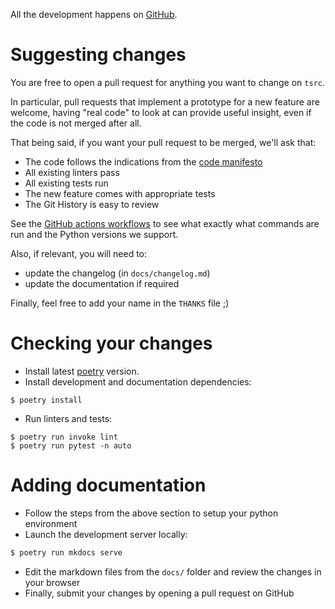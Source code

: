 All the development happens on [GitHub](https://github.com/dmerejkowsky/tsrc).

# Suggesting changes

You are free to open a pull request for anything you want to change on `tsrc`.

In particular, pull requests that implement a prototype for a new
feature are welcome, having "real code" to look at can provide useful
insight, even if the code is not merged after all.

That being said, if you want your pull request to be merged, we'll
ask that:

* The code follows the indications from the [code manifesto](../code-manifesto.md)
* All existing linters pass
* All existing tests run
* The new feature comes with appropriate tests
* The Git History is easy to review

See the [GitHub actions workflows](https://github.com/dmerejkowsky/tsrc/blob/main/.github/workflows)
to see what exactly what commands are run and the Python versions we
support.

Also, if relevant, you will need to:

* update the changelog (in `docs/changelog.md`)
* update the documentation if required


Finally, feel free to add your name in the `THANKS` file ;)

# Checking your changes

* Install latest [poetry](https://python-poetry.org) version.
* Install development and documentation dependencies:

```console
$ poetry install
```

* Run linters and tests:

```console
$ poetry run invoke lint
$ poetry run pytest -n auto
```


# Adding documentation

* Follow the steps from the above section to setup your python environment
* Launch the development server locally:

```bash
$ poetry run mkdocs serve
```

* Edit the markdown files from the `docs/` folder and review the changes in your browser
* Finally, submit your changes by opening a pull request on GitHub
